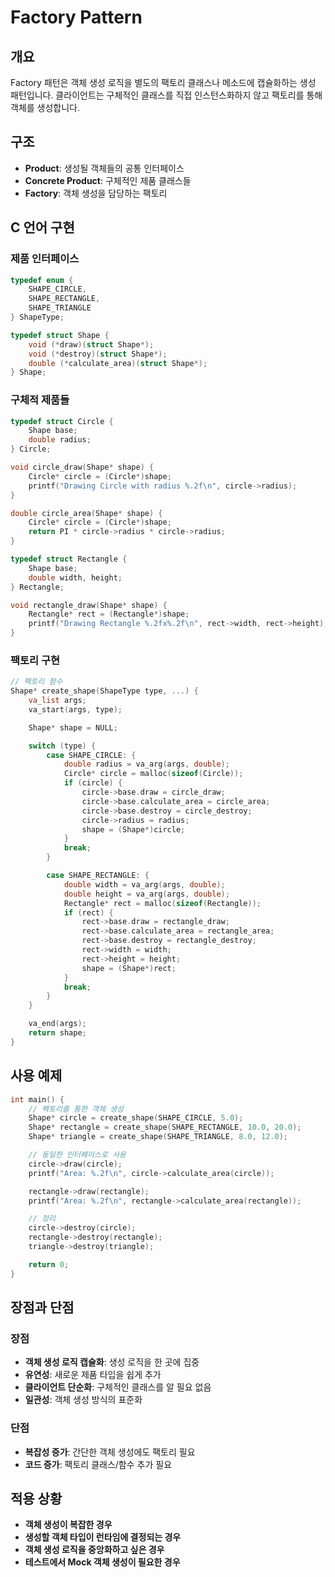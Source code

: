 # Factory Pattern

## 개요
Factory 패턴은 객체 생성 로직을 별도의 팩토리 클래스나 메소드에 캡슐화하는 생성 패턴입니다. 클라이언트는 구체적인 클래스를 직접 인스턴스화하지 않고 팩토리를 통해 객체를 생성합니다.

## 구조
- **Product**: 생성될 객체들의 공통 인터페이스
- **Concrete Product**: 구체적인 제품 클래스들
- **Factory**: 객체 생성을 담당하는 팩토리

## C 언어 구현

### 제품 인터페이스
```c
typedef enum {
    SHAPE_CIRCLE,
    SHAPE_RECTANGLE,
    SHAPE_TRIANGLE
} ShapeType;

typedef struct Shape {
    void (*draw)(struct Shape*);
    void (*destroy)(struct Shape*);
    double (*calculate_area)(struct Shape*);
} Shape;
```

### 구체적 제품들
```c
typedef struct Circle {
    Shape base;
    double radius;
} Circle;

void circle_draw(Shape* shape) {
    Circle* circle = (Circle*)shape;
    printf("Drawing Circle with radius %.2f\n", circle->radius);
}

double circle_area(Shape* shape) {
    Circle* circle = (Circle*)shape;
    return PI * circle->radius * circle->radius;
}

typedef struct Rectangle {
    Shape base;
    double width, height;
} Rectangle;

void rectangle_draw(Shape* shape) {
    Rectangle* rect = (Rectangle*)shape;
    printf("Drawing Rectangle %.2fx%.2f\n", rect->width, rect->height);
}
```

### 팩토리 구현
```c
// 팩토리 함수
Shape* create_shape(ShapeType type, ...) {
    va_list args;
    va_start(args, type);

    Shape* shape = NULL;

    switch (type) {
        case SHAPE_CIRCLE: {
            double radius = va_arg(args, double);
            Circle* circle = malloc(sizeof(Circle));
            if (circle) {
                circle->base.draw = circle_draw;
                circle->base.calculate_area = circle_area;
                circle->base.destroy = circle_destroy;
                circle->radius = radius;
                shape = (Shape*)circle;
            }
            break;
        }

        case SHAPE_RECTANGLE: {
            double width = va_arg(args, double);
            double height = va_arg(args, double);
            Rectangle* rect = malloc(sizeof(Rectangle));
            if (rect) {
                rect->base.draw = rectangle_draw;
                rect->base.calculate_area = rectangle_area;
                rect->base.destroy = rectangle_destroy;
                rect->width = width;
                rect->height = height;
                shape = (Shape*)rect;
            }
            break;
        }
    }

    va_end(args);
    return shape;
}
```

## 사용 예제
```c
int main() {
    // 팩토리를 통한 객체 생성
    Shape* circle = create_shape(SHAPE_CIRCLE, 5.0);
    Shape* rectangle = create_shape(SHAPE_RECTANGLE, 10.0, 20.0);
    Shape* triangle = create_shape(SHAPE_TRIANGLE, 8.0, 12.0);

    // 동일한 인터페이스로 사용
    circle->draw(circle);
    printf("Area: %.2f\n", circle->calculate_area(circle));

    rectangle->draw(rectangle);
    printf("Area: %.2f\n", rectangle->calculate_area(rectangle));

    // 정리
    circle->destroy(circle);
    rectangle->destroy(rectangle);
    triangle->destroy(triangle);

    return 0;
}
```

## 장점과 단점

### 장점
- **객체 생성 로직 캡슐화**: 생성 로직을 한 곳에 집중
- **유연성**: 새로운 제품 타입을 쉽게 추가
- **클라이언트 단순화**: 구체적인 클래스를 알 필요 없음
- **일관성**: 객체 생성 방식의 표준화

### 단점
- **복잡성 증가**: 간단한 객체 생성에도 팩토리 필요
- **코드 증가**: 팩토리 클래스/함수 추가 필요

## 적용 상황
- **객체 생성이 복잡한 경우**
- **생성할 객체 타입이 런타임에 결정되는 경우**
- **객체 생성 로직을 중앙화하고 싶은 경우**
- **테스트에서 Mock 객체 생성이 필요한 경우**
